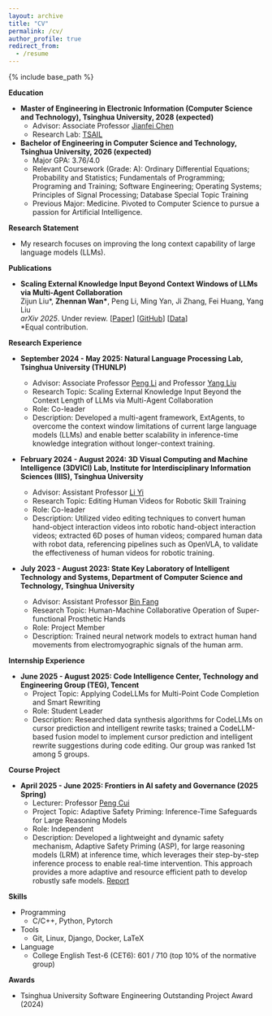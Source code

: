 ```yaml
---
layout: archive
title: "CV"
permalink: /cv/
author_profile: true
redirect_from:
  - /resume
---
```


{% include base_path %}

**Education**

<!-- * Ph.D in Version Control Theory, GitHub University, 2018 (expected) -->
<!-- * M.S. in Jekyll, GitHub University, 2014 -->
* **Master of Engineering in Electronic Information (Computer Science and Technology), Tsinghua University, 2028 (expected)**
  * Advisor: Associate Professor [Jianfei Chen](https://ml.cs.tsinghua.edu.cn/~jianfei/)
  * Research Lab: [TSAIL](https://ml.cs.tsinghua.edu.cn/)
* **Bachelor of Engineering in Computer Science and Technology, Tsinghua University, 2026 (expected)**
  * Major GPA: 3.76/4.0
  * Relevant Coursework (Grade: A): Ordinary Differential Equations; Probability and Statistics; Fundamentals of Programming; Programing and Training; Software Engineering; Operating Systems; Principles of Signal Processing; Database Special Topic Training
  * Previous Major: Medicine. Pivoted to Computer Science to pursue a passion for Artificial Intelligence.

**Research Statement**

* My research focuses on improving the long context capability of large language models (LLMs).

**Publications**

* **Scaling External Knowledge Input Beyond Context Windows of LLMs via Multi-Agent Collaboration**  
  Zijun Liu\*, **Zhennan Wan\***, Peng Li, Ming Yan, Ji Zhang, Fei Huang, Yang Liu  
  *arXiv 2025*. Under review. [[Paper](https://arxiv.org/abs/2505.21471)] [[GitHub](https://github.com/THUNLP-MT/ExtAgents)] [[Data](https://huggingface.co/datasets/zhennan1/ExtAgents)]  
  \*Equal contribution.

**Research Experience**

* **September 2024 - May 2025: Natural Language Processing Lab, Tsinghua University (THUNLP)**
  * Advisor: Associate Professor [Peng Li](https://lpeng.net/) and Professor [Yang Liu](https://nlp.csai.tsinghua.edu.cn/~ly/)
  * Research Topic: Scaling External Knowledge Input Beyond the Context Length of LLMs via Multi-Agent Collaboration
  * Role: Co-leader
  * Description: Developed a multi-agent framework, ExtAgents, to overcome the context window limitations of current large language models (LLMs) and enable better scalability in inference-time knowledge integration without longer-context training.

* **February 2024 - August 2024: 3D Visual Computing and Machine Intelligence (3DVICI) Lab, Institute for Interdisciplinary Information Sciences (IIIS), Tsinghua University**
  * Advisor: Assistant Professor [Li Yi](https://ericyi.github.io/)
  * Research Topic: Editing Human Videos for Robotic Skill Training
  * Role: Co-leader
  * Description: Utilized video editing techniques to convert human hand-object interaction videos into robotic hand-object interaction videos; extracted 6D poses of human videos; compared human data with robot data, referencing pipelines such as OpenVLA, to validate the effectiveness of human videos for robotic training.

* **July 2023 - August 2023: State Key Laboratory of Intelligent Technology and Systems, Department of Computer Science and Technology, Tsinghua University**
  * Advisor: Assistant Professor [Bin Fang](https://scholar.google.com/citations?user=5G47IcIAAAAJ&hl=zh-CN)
  * Research Topic: Human-Machine Collaborative Operation of Super-functional Prosthetic Hands
  * Role: Project Member
  * Description: Trained neural network models to extract human hand movements from electromyographic signals of the human arm.

**Internship Experience**

* **June 2025 - August 2025: Code Intelligence Center, Technology and Engineering Group (TEG), Tencent**
  * Project Topic: Applying CodeLLMs for Multi-Point Code Completion and Smart Rewriting
  * Role: Student Leader
  * Description: Researched data synthesis algorithms for CodeLLMs on cursor prediction and intelligent rewrite tasks; trained a CodeLLM-based fusion model to implement cursor prediction and intelligent rewrite suggestions during code editing. Our group was ranked 1st among 5 groups.

**Course Project**

* **April 2025 - June 2025: Frontiers in AI safety and Governance (2025 Spring)**
  * Lecturer: Professor [Peng Cui](https://pengcui.thumedialab.com/)
  * Project Topic: Adaptive Safety Priming: Inference-Time Safeguards for Large Reasoning Models
  * Role: Independent
  * Description: Developed a lightweight and dynamic safety mechanism, Adaptive Safety Priming (ASP), for large reasoning models (LRM) at inference time, which leverages their step-by-step inference process to enable real-time intervention. This approach provides a more adaptive and resource efficient path to develop robustly safe models. [Report](https://github.com/zhennan1/ASP/blob/main/Report.pdf)

<!-- * Spring 2024: Academic Pages Collaborator
  * GitHub University
  * Duties includes: Updates and improvements to template
  * Supervisor: The Users

* Fall 2015: Research Assistant
  * GitHub University
  * Duties included: Merging pull requests
  * Supervisor: Professor Hub

* Summer 2015: Research Assistant
  * GitHub University
  * Duties included: Tagging issues
  * Supervisor: Professor Git -->
  
**Skills**

* Programming
  * C/C++, Python, Pytorch
* Tools
  * Git, Linux, Django, Docker, LaTeX
* Language
  * College English Test-6 (CET6): 601 / 710 (top 10% of the normative group)

**Awards**

* Tsinghua University Software Engineering Outstanding Project Award (2024)

<!-- Publications
======
  <ul>{% for post in site.publications reversed %}
    {% include archive-single-cv.html %}
  {% endfor %}</ul>
  
Talks
======
  <ul>{% for post in site.talks reversed %}
    {% include archive-single-talk-cv.html  %}
  {% endfor %}</ul>
  
Teaching
======
  <ul>{% for post in site.teaching reversed %}
    {% include archive-single-cv.html %}
  {% endfor %}</ul>
  
Service and leadership
======
* Currently signed in to 43 different slack teams -->
